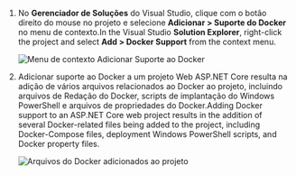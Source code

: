 1. <span data-ttu-id="14e09-101">No **Gerenciador de Soluções** do Visual Studio, clique com o botão direito do mouse no projeto e selecione **Adicionar > Suporte do Docker** no menu de contexto.</span><span class="sxs-lookup"><span data-stu-id="14e09-101">In the Visual Studio **Solution Explorer**, right-click the project and select **Add > Docker Support** from the context menu.</span></span>
   
    ![Menu de contexto Adicionar Suporte ao Docker](media/vs-azure-tools-docker-add-docker-support/docker-support-context-menu.png)
2. <span data-ttu-id="14e09-103">Adicionar suporte ao Docker a um projeto Web ASP.NET Core resulta na adição de vários arquivos relacionados ao Docker ao projeto, incluindo arquivos de Redação do Docker, scripts de implantação do Windows PowerShell e arquivos de propriedades do Docker.</span><span class="sxs-lookup"><span data-stu-id="14e09-103">Adding Docker support to an ASP.NET Core web project results in the addition of several Docker-related files being added to the project, including Docker-Compose files, deployment Windows PowerShell scripts, and Docker property files.</span></span> 
   
    ![Arquivos do Docker adicionados ao projeto](media/vs-azure-tools-docker-add-docker-support/docker-files-added.png)


